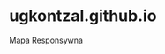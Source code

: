 # ugkontzal.github.io
[Mapa](http://ugkontzal.github.io/docs/cern.html)
[Responsywna](http://ugkontzal.github.io/docs/respons.html)
